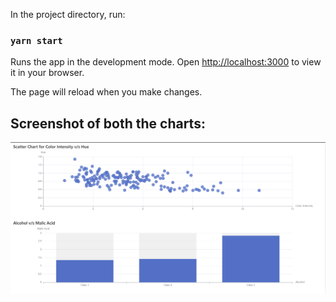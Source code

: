 In the project directory, run:

### `yarn start`

Runs the app in the development mode.
Open [http://localhost:3000](http://localhost:3000) to view it in your browser.

The page will reload when you make changes.

## Screenshot of both the charts:

![image](./assets/Capture.PNG)
